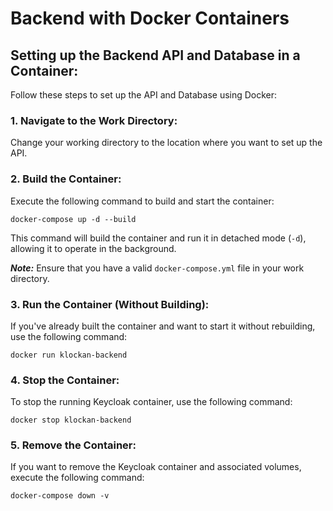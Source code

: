 # Backend with Docker Containers

## Setting up the Backend API and Database in a Container:

Follow these steps to set up the API and Database using Docker:

### 1. Navigate to the Work Directory:
   
   Change your working directory to the location where you want to set up the API.
   
### 2. Build the Container:
   
   Execute the following command to build and start the container:
   
   ```
   docker-compose up -d --build
   ```
   
   This command will build the container and run it in detached mode (`-d`), allowing it to operate in the background.
   
   ***Note:*** Ensure that you have a valid `docker-compose.yml` file in your work directory.
   
### 3. Run the Container (Without Building):
   
   If you've already built the container and want to start it without rebuilding, use the following command:
   
   ```
   docker run klockan-backend
   ```
   
### 4. Stop the Container:
 
   To stop the running Keycloak container, use the following command:
   
   ```
   docker stop klockan-backend
   ```
   
### 5. Remove the Container:
    
   If you want to remove the Keycloak container and associated volumes, execute the following command:
   
   ```
   docker-compose down -v
   ```
